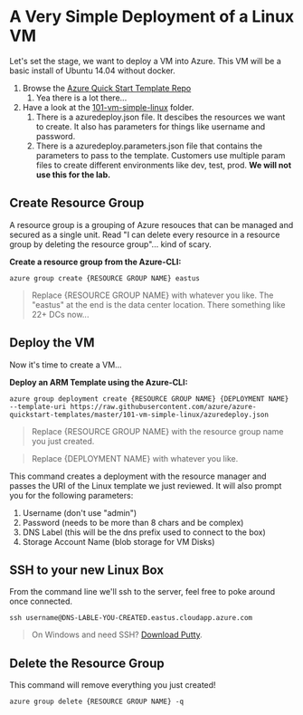 # A Very Simple Deployment of a Linux VM #
Let's set the stage, we want to deploy a VM into Azure. This VM will be a basic install of Ubuntu 14.04 without docker. 

1. Browse the [Azure Quick Start Template Repo](https://github.com/Azure/azure-quickstart-templates)
	1. Yea there is a lot there...
2. Have a look at the [101-vm-simple-linux](https://github.com/Azure/azure-quickstart-templates/tree/master/101-vm-simple-linux) folder.
	1. There is a azuredeploy.json file. It descibes the resources we want to create. It also has parameters for things like username and password.
	2. There is a azuredeploy.parameters.json file that contains the parameters to pass to the template. Customers use multiple param files to create different environments like dev, test, prod. **We will not use this for the lab.**


## Create Resource Group ##
A resource group is a grouping of Azure resouces that can be managed and secured as a single unit. Read "I can delete every resource in a resource group by deleting the resource group"... kind of scary.

**Create a resource group from the Azure-CLI:**

    azure group create {RESOURCE GROUP NAME} eastus

> Replace {RESOURCE GROUP NAME} with whatever you like. The "eastus" at the end is the data center location. There something like 22+ DCs now...

## Deploy the VM ##
Now it's time to create a VM... 

**Deploy an ARM Template using the Azure-CLI:**

    azure group deployment create {RESOURCE GROUP NAME} {DEPLOYMENT NAME} --template-uri https://raw.githubusercontent.com/azure/azure-quickstart-templates/master/101-vm-simple-linux/azuredeploy.json

> Replace {RESOURCE GROUP NAME} with the resource group name you just created.

> Replace {DEPLOYMENT NAME} with whatever you like.

This command creates a deployment with the resource manager and passes the URI of the Linux template we just reviewed. It will also prompt you for the following parameters:

1. Username (don't use "admin")
2. Password (needs to be more than 8 chars and be complex)
3. DNS Label (this will be the dns prefix used to connect to the box)
4. Storage Account Name (blob storage for VM Disks)

## SSH to your new Linux Box ##
From the command line we'll ssh to the server, feel free to poke around once connected.

    ssh username@DNS-LABLE-YOU-CREATED.eastus.cloudapp.azure.com

> On Windows and need SSH? [Download Putty](http://www.chiark.greenend.org.uk/~sgtatham/putty/download.html).

## Delete the Resource Group ##
This command will remove everything you just created!

    azure group delete {RESOURCE GROUP NAME} -q
